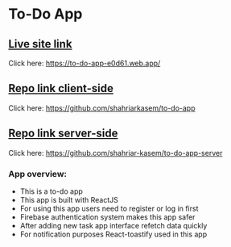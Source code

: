 # To-Do App

## [Live site link](https://to-do-app-e0d61.web.app/)
Click here: https://to-do-app-e0d61.web.app/

## [Repo link client-side](https://github.com/shahriar-kasem/to-do-app)
Click here: https://github.com/shahriarkasem/to-do-app
## [Repo link server-side](https://github.com/shahriarkasem/to-do-app-server)
Click here: https://github.com/shahriar-kasem/to-do-app-server

### App overview: 
* This is a to-do app
* This app is built with ReactJS
* For using this app users need to register or log in first 
* Firebase authentication system makes this app safer 
* After adding new task app interface refetch data quickly 
* For notification purposes React-toastify used in this app
